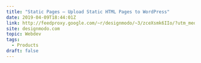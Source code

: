 ```yaml
---
title: "Static Pages – Upload Static HTML Pages to WordPress"
date: 2019-04-09T18:44:01Z
link: http://feedproxy.google.com/~r/designmodo/~3/zceXsmk6IIo/?utm_medium=RSS&utm_source=news.12bit.vn
site: designmodo.com
topic: Webdev
tags:
  - Products
draft: false
---
```

